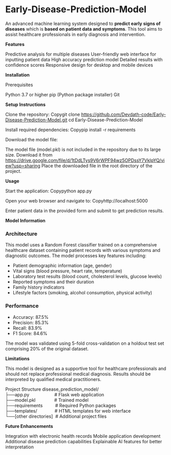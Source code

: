 # Early-Disease-Prediction-Model

An advanced machine learning system designed to **predict early signs of diseases** which is **based on patient data and symptoms**. This tool aims to assist healthcare professionals in early diagnosis and intervention.

**Features**

Predictive analysis for multiple diseases
User-friendly web interface for inputting patient data
High accuracy prediction model
Detailed results with confidence scores
Responsive design for desktop and mobile devices

**Installation**

Prerequisites

Python 3.7 or higher
pip (Python package installer)
Git

**Setup Instructions**

Clone the repository:
Copygit clone https://github.com/Devdath-code/Early-Disease-Prediction-Model.git
cd Early-Disease-Prediction-Model

Install required dependencies:
Copypip install -r requirements

Download the model file:

The model file (model.pkl) is not included in the repository due to its large size.
Download it from https://drive.google.com/file/d/1tDdLTys9V6rWPF94wz5OPDssY7VkIpYQ/view?usp=sharing
Place the downloaded file in the root directory of the project.

**Usage**

Start the application:
Copypython app.py

Open your web browser and navigate to:
Copyhttp://localhost:5000

Enter patient data in the provided form and submit to get prediction results.

**Model Information**

### Architecture
This model uses a Random Forest classifier trained on a comprehensive healthcare dataset containing patient records with various symptoms and diagnostic outcomes. The model processes key features including:
- Patient demographic information (age, gender)
- Vital signs (blood pressure, heart rate, temperature)  
- Laboratory test results (blood count, cholesterol levels, glucose levels)
- Reported symptoms and their duration
- Family history indicators
- Lifestyle factors (smoking, alcohol consumption, physical activity)

### Performance
- Accuracy: 87.5%
- Precision: 85.3%
- Recall: 83.9%
- F1 Score: 84.6%

The model was validated using 5-fold cross-validation on a holdout test set comprising 20% of the original dataset.

**Limitations**

This model is designed as a supportive tool for healthcare professionals and should not replace professional medical diagnosis. Results should be interpreted by qualified medical practitioners.

Project Structure
disease_prediction_model/    
├──app.py&nbsp;&nbsp;&nbsp;&nbsp;&nbsp;&nbsp;&nbsp;&nbsp;&nbsp;&nbsp;&nbsp;&nbsp;&nbsp;&nbsp;&nbsp;&nbsp;&nbsp;&nbsp;&nbsp;&nbsp;# Flask web application  
├──model.pkl&nbsp;&nbsp;&nbsp;&nbsp;&nbsp;&nbsp;&nbsp;&nbsp;&nbsp;&nbsp;&nbsp;&nbsp;&nbsp;&nbsp;&nbsp;# Trained model  
├──requirements&nbsp;&nbsp;&nbsp;&nbsp;&nbsp;&nbsp;&nbsp;&nbsp;&nbsp;&nbsp;# Required Python packages  
├──templates/&nbsp;&nbsp;&nbsp;&nbsp;&nbsp;&nbsp;&nbsp;&nbsp;&nbsp;&nbsp;&nbsp;&nbsp;&nbsp;&nbsp;# HTML templates for web interface    
└──[other directories]&nbsp;&nbsp;# Additional project files    

**Future Enhancements**

Integration with electronic health records
Mobile application development
Additional disease prediction capabilities
Explainable AI features for better interpretation
